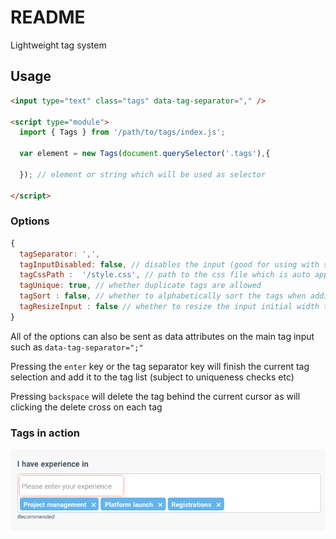 # README

Lightweight tag system

## Usage


```html
<input type="text" class="tags" data-tag-separator="," />

<script type="module">
  import { Tags } from '/path/to/tags/index.js';

  var element = new Tags(document.querySelector('.tags'),{

  }); // element or string which will be used as selector

</script>
```

### Options

```javascript
{
  tagSeparator: ',',
  tagInputDisabled: false, // disables the input (good for using with suggestive)
  tagCssPath :  '/style.css', // path to the css file which is auto appended to document head
  tagUnique: true, // whether duplicate tags are allowed
  tagSort : false, // whether to alphabetically sort the tags when adding one
  tagResizeInput : false // whether to resize the input initial width to the width of the placeholder
}
```
All of the options can also be sent as data attributes on the main tag input such as `data-tag-separator=";"`

Pressing the `enter` key or the tag separator key will finish the current tag selection and add it to the tag list (subject to uniqueness checks etc)

Pressing `backspace` will delete the tag behind the current cursor as will clicking the delete cross on each tag

### Tags in action

![Screenshot](/screenshot.png?raw=true&v=0.01 "Screenshot")